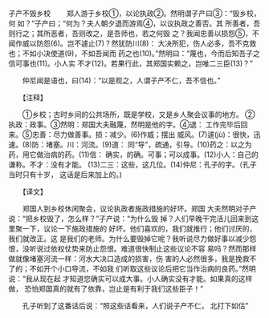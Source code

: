 子产不毁乡校
　　郑人游于乡校①，以论执政②。然明谓子产曰③：“毁乡校，何 如？”子产曰；“何为？夫人朝夕退而游焉④，以议执政之善否。其 所善者，吾则行之；其所恶者，吾则改之，是吾师也，若之何毁 之？我闻忠善以损怨⑤，不闻作威以防怨(6)。岂不遽止(7)？然犹防川(8)： 大决所犯，伤人必多，吾不克救也；不如小决使道(9)，不如吾闻而 药之也(10)。”然明曰：“蔑也，今而后知吾子之信可事也(11)。小人实 不才(12)。若果行此，其郑国实赖之，岂唯二三臣(13)？” 

　　仲尼闻是语也，曰(14)：“以是观之，人谓子产不仁，吾不信也。” 

　　【注释】 

　　①乡校；古时乡间的公共场所，既是学校，又是乡人聚会议事的地方。 ②执政：政事。③然明：郑国大夫融蔑，然明是他的字。④退： 工作完毕后回来。⑤忠善：尽力做善事。损：减少。(6)作威；摆出 威风。(7)遽(jù)：很快，迅速。(8)防：堵塞。川：河流。(9)道： 同“导”，疏通，引导。(10)药之：以之为药，用它做治病的药。(11)信： 确实，的确。可事；可以成事。(12)小人：自己的谦称。不才：没有才能。 (13)二三：这些，这几位。(14)仲尼：孔子的字。（孔子当时只有十岁， 这话是后来加上的。) 

　　【译文】 

　　郑国人到乡校休闲聚会，议论执政者施政措施的好坏。郑国 大夫然明对子产说：“把乡校毁了，怎么样？”子产说：“为什么毁 掉？人们早晚干完活儿回来到这里聚一下，议论一下施政措施的 好坏。他们喜欢的，我们就推行；他们讨厌的，我们就改正。这 是我们的老师。为什么要毁掉它呢？我听说尽力做好事以减少怨 恨，没听说过依权仗势来防止怨恨。难道很快制止这些议论不容 易吗？然而那样做就像堵塞河流一样：河水大决口造成的损害，伤 害的人必然很多，我是挽救不了的；不如开个小口导流，不如我 们听取这些议论后把它当作治病的良药。”然明说：“我从现在起 才知道您确实可以成大事。小人确实没有才能。如果真的这样做， 恐怕郑国真的就有了依靠，岂止是有利于我们这些臣子！” 

　　孔子听到了这番话后说：“照这些话看来，人们说子产不仁， 北打下如估” 


